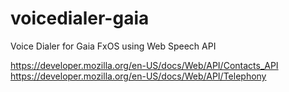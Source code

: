 voicedialer-gaia
================

Voice Dialer for Gaia FxOS using  Web Speech API

https://developer.mozilla.org/en-US/docs/Web/API/Contacts_API
https://developer.mozilla.org/en-US/docs/Web/API/Telephony
